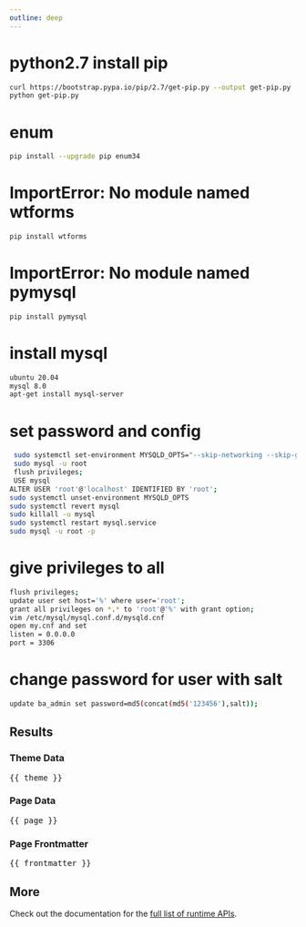```yaml
---
outline: deep
---
```


# python2.7 install pip

```sh
curl https://bootstrap.pypa.io/pip/2.7/get-pip.py --output get-pip.py
python get-pip.py
```
# enum

```sh
pip install --upgrade pip enum34
```
# ImportError: No module named wtforms

```sh
pip install wtforms
```
# ImportError: No module named pymysql

```sh
pip install pymysql
```
# install mysql
```sh
ubuntu 20.04
mysql 8.0
apt-get install mysql-server
```
# set password and config
```sh
 sudo systemctl set-environment MYSQLD_OPTS="--skip-networking --skip-grant-tables"
 sudo mysql -u root
 flush privileges;
 USE mysql
ALTER USER 'root'@'localhost' IDENTIFIED BY 'root';
sudo systemctl unset-environment MYSQLD_OPTS
sudo systemctl revert mysql
sudo killall -u mysql
sudo systemctl restart mysql.service
sudo mysql -u root -p
```

# give privileges to all
```sh
flush privileges;
update user set host='%' where user='root';
grant all privileges on *.* to 'root'@'%' with grant option;
vim /etc/mysql/mysql.conf.d/mysqld.cnf
open my.cnf and set
listen = 0.0.0.0
port = 3306

```

# change password for user with salt
```sh
update ba_admin set password=md5(concat(md5('123456'),salt));
```
<script setup>
import { useData } from 'vitepress'

const { site, theme, page, frontmatter } = useData()
</script>

## Results

### Theme Data
<pre>{{ theme }}</pre>

### Page Data
<pre>{{ page }}</pre>

### Page Frontmatter
<pre>{{ frontmatter }}</pre>

## More

Check out the documentation for the [full list of runtime APIs](https://vitepress.dev/reference/runtime-api#usedata).
